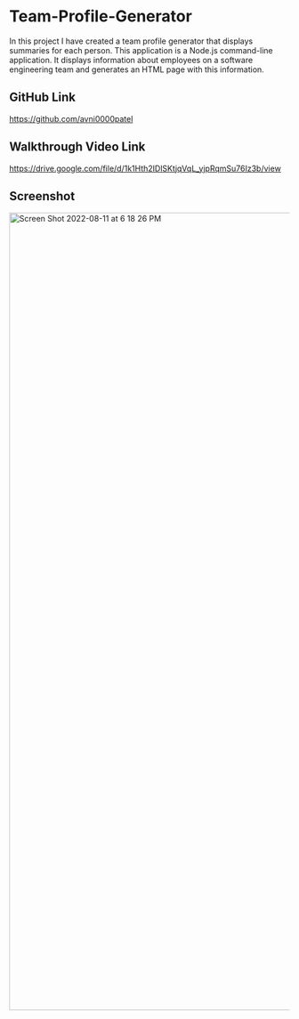# Team-Profile-Generator
In this project I have created a team profile generator that displays summaries for each person. This application is a Node.js command-line application. It displays information about employees on a software engineering team and generates an HTML page with this information.
## GitHub Link
https://github.com/avni0000patel
## Walkthrough Video Link
https://drive.google.com/file/d/1k1Hth2IDlSKtjqVqL_yjpRqmSu76Iz3b/view
## Screenshot
<img width="1434" alt="Screen Shot 2022-08-11 at 6 18 26 PM" src="https://user-images.githubusercontent.com/104175474/184252402-2e4fe79f-c475-46b0-86c4-fb463197ce1b.png">
